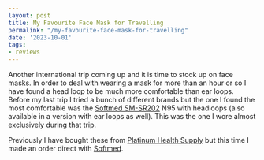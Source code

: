 ```yaml
---
layout: post
title: My Favourite Face Mask for Travelling
permalink: "/my-favourite-face-mask-for-travelling"
date: '2023-10-01'
tags:
- reviews
---
```


Another international trip coming up and it is time to stock up on face masks. In order to deal with wearing a mask for more than an hour or so I have found a head loop to be much more comfortable than ear loops. Before my last trip I tried a bunch of different brands but the one I found the most comfortable was the [Softmed SM-SR202](https://softmed.com.au/product/n95-flat-folded-particular-respirator-and-surgical-mask-on-comfort-headloop/) N95 with headloops (also available in a version with ear loops as well). This was the one I wore almost exclusively during that trip.

Previously I have bought these from [Platinum Health Supply](https://www.platinumhealthsupply.com.au/products/flat-fold-n95-p2-respirator-head-strap-australian-made) but this time I made an order direct with [Softmed](https://softmed.com.au/).


